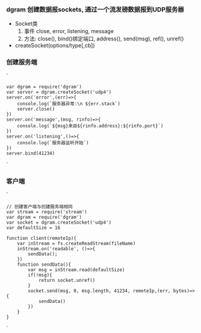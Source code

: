 ### dgram 创建数据报sockets, 通过一个流发磅数据报到UDP服务器
+ Socket类
    1. 事件 close, error, listening, message
    2. 方法: close(), bind()绑定端口, address(), send(msg), ref(), unref()
+ createSocket(options/type[,cb])

### 创建服务端
`

    var dgram = require('dgram')
    var server = dgram.createSocket('udp4')
    server.on('error',(err)=>{
        console.log(`服务器异常:\n ${err.stack`)
        server.close()
    })
    server.on('message',(msg, rinfo)=>{
        console.log(`${msg}来自${rinfo.address}:${rinfo.port}`)    
    })
    server.on('listening',()=>{
        console.log(`服务器监听开始`) 
    })
    server.bind(41234)


`

### 客户端
`

    // 创建客户端与创建服务端相同
    var stream = require('stream')
    var dgram = require('dgram')
    var socket = dgram.createSocket('udp4') 
    var defaultSize = 16

    function client(remoteIp){
        var inStream = fs.createReadStream(fileName)
        inStream.on('readable', ()=>{
            sendData();
        })
        function sendData(){
            var msg = inStream.read(defaultSize)
            if(!msg){
                return socket.unref()
            }
            socket.send(msg, 0, msg.length, 41234, remoteIp,(err, bytes)=>{
                sendData()    
            })
        }
    }

`